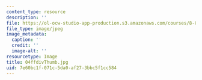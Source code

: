```yaml
---
content_type: resource
description: ''
file: https://ol-ocw-studio-app-production.s3.amazonaws.com/courses/8-02-physics-ii-electricity-and-magnetism-spring-2007/7e60bc1f071c5da0af273bbc5f1cc584_04ffdivThumb.jpg
file_type: image/jpeg
image_metadata:
  caption: ''
  credit: ''
  image-alt: ''
resourcetype: Image
title: 04ffdivThumb.jpg
uid: 7e60bc1f-071c-5da0-af27-3bbc5f1cc584
---
```

